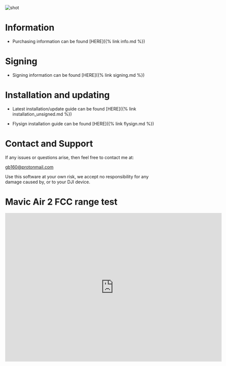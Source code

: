
![shot](https://user-images.githubusercontent.com/2493592/115835276-0082c680-a40e-11eb-93b4-10c0ad6f0b6a.jpeg)


# Information

* Purchasing information can be found [HERE]({% link info.md %})


# Signing

* Signing information can be found [HERE]({% link signing.md %})


# Installation and updating

* Latest installation/update guide can be found [HERE]({% link installation_unsigned.md %})

* Flysign installation guide can be found [HERE]({% link flysign.md %})



# Contact and Support

If any issues or questions arise, then feel free to contact me at:

[gb160@protonmail.com](mailto:gb160@protonmail.com)


Use this software at your own risk, we accept no responsibility for any damage caused by, or to your DJI device.

# Mavic Air 2 FCC range test

<div class="embed-container">
     <iframe width="700" height="480" src="https://www.youtube.com/embed/bDLAtuueoVU?rel=0" title="YouTube video player" frameborder="0" allow="accelerometer; autoplay; clipboard-write; encrypted-media; gyroscope; picture-in-picture" allowfullscreen></iframe>
</div>

